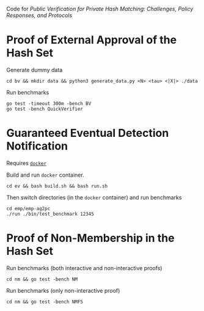 Code for _Public Verification for Private Hash Matching: Challenges, Policy Responses, and Protocols_

# Proof of External Approval of the Hash Set

Generate dummy data
```
cd bv && mkdir data && python3 generate_data.py <N> <tau> <|X|> ./data
```

Run benchmarks
```
go test -timeout 300m -bench BV
go test -bench QuickVerifier
```

# Guaranteed Eventual Detection Notification

Requires [`docker`](https://www.docker.com)

Build and run `docker` container. 
```
cd ev && bash build.sh && bash run.sh
```

Then switch directories (in the `docker` container) and run benchmarks
```
cd emp/emp-ag2pc
./run ./bin/test_benchmark 12345
```

# Proof of Non-Membership in the Hash Set

Run benchmarks (both interactive and non-interactive proofs) 
```
cd nm && go test -bench NM
```

Run benchmarks (only non-interactive proof) 
```
cd nm && go test -bench NMFS
```